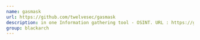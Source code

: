 ```yaml
---
name: gasmask
url: https://github.com/twelvesec/gasmask
description: in one Information gathering tool - OSINT. URL : https://github.com/twelvesec/gasmask Groups : blackarch blackarch-recon
group: blackarch
---
```

